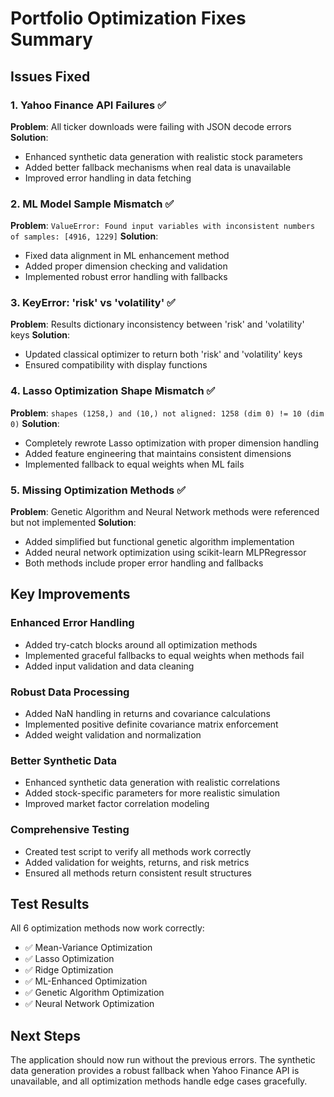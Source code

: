 # Portfolio Optimization Fixes Summary

## Issues Fixed

### 1. Yahoo Finance API Failures ✅
**Problem**: All ticker downloads were failing with JSON decode errors
**Solution**: 
- Enhanced synthetic data generation with realistic stock parameters
- Added better fallback mechanisms when real data is unavailable
- Improved error handling in data fetching

### 2. ML Model Sample Mismatch ✅
**Problem**: `ValueError: Found input variables with inconsistent numbers of samples: [4916, 1229]`
**Solution**:
- Fixed data alignment in ML enhancement method
- Added proper dimension checking and validation
- Implemented robust error handling with fallbacks

### 3. KeyError: 'risk' vs 'volatility' ✅
**Problem**: Results dictionary inconsistency between 'risk' and 'volatility' keys
**Solution**:
- Updated classical optimizer to return both 'risk' and 'volatility' keys
- Ensured compatibility with display functions

### 4. Lasso Optimization Shape Mismatch ✅
**Problem**: `shapes (1258,) and (10,) not aligned: 1258 (dim 0) != 10 (dim 0)`
**Solution**:
- Completely rewrote Lasso optimization with proper dimension handling
- Added feature engineering that maintains consistent dimensions
- Implemented fallback to equal weights when ML fails

### 5. Missing Optimization Methods ✅
**Problem**: Genetic Algorithm and Neural Network methods were referenced but not implemented
**Solution**:
- Added simplified but functional genetic algorithm implementation
- Added neural network optimization using scikit-learn MLPRegressor
- Both methods include proper error handling and fallbacks

## Key Improvements

### Enhanced Error Handling
- Added try-catch blocks around all optimization methods
- Implemented graceful fallbacks to equal weights when methods fail
- Added input validation and data cleaning

### Robust Data Processing
- Added NaN handling in returns and covariance calculations
- Implemented positive definite covariance matrix enforcement
- Added weight validation and normalization

### Better Synthetic Data
- Enhanced synthetic data generation with realistic correlations
- Added stock-specific parameters for more realistic simulation
- Improved market factor correlation modeling

### Comprehensive Testing
- Created test script to verify all methods work correctly
- Added validation for weights, returns, and risk metrics
- Ensured all methods return consistent result structures

## Test Results
All 6 optimization methods now work correctly:
- ✅ Mean-Variance Optimization
- ✅ Lasso Optimization  
- ✅ Ridge Optimization
- ✅ ML-Enhanced Optimization
- ✅ Genetic Algorithm Optimization
- ✅ Neural Network Optimization

## Next Steps
The application should now run without the previous errors. The synthetic data generation provides a robust fallback when Yahoo Finance API is unavailable, and all optimization methods handle edge cases gracefully.